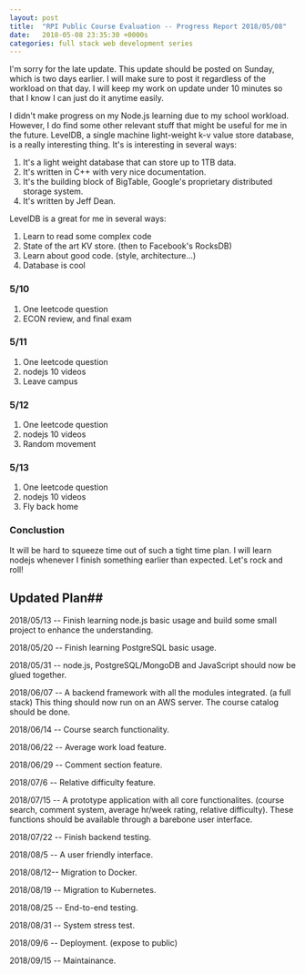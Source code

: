 ```yaml
---
layout: post
title:  "RPI Public Course Evaluation -- Progress Report 2018/05/08"
date:   2018-05-08 23:35:30 +0000s
categories: full stack web development series
---
```


I'm sorry for the late update. This update should be posted on Sunday, which is two days earlier. I will make sure to post it regardless of the workload on that day. I will keep my work on update under 10 minutes so that I know I can just do it anytime easily. 

I didn't make progress on my Node.js learning due to my school workload. However, I do find some other relevant stuff that might be useful for me in the future. LevelDB, a single machine light-weight k-v value store database, is a really interesting thing. It's is interesting in several ways:
1. It's a light weight database that can store up to 1TB data. 
2. It's written in C++ with very nice documentation. 
3. It's the building block of BigTable, Google's proprietary distributed storage system. 
4. It's written by Jeff Dean. 

LevelDB is a great for me in several ways:
1. Learn to read some complex code
2. State of the art KV store. (then to Facebook's RocksDB)
3. Learn about good code. (style, architecture...)
4. Database is cool

### 5/10 ###
1. One leetcode question
2. ECON review, and final exam

### 5/11 ###
1. One leetcode question 
2. nodejs 10 videos
3. Leave campus

### 5/12 ###
1. One leetcode question 
2. nodejs 10 videos
3. Random movement

### 5/13 ###
1. One leetcode question 
2. nodejs 10 videos
3. Fly back home

### Conclustion ###
It will be hard to squeeze time out of such a tight time plan. I will learn nodejs whenever I finish something earlier than expected. Let's rock and roll!

## Updated Plan##
2018/05/13 -- Finish learning node.js basic usage and build some small project to enhance the understanding. 

2018/05/20 -- Finish learning PostgreSQL basic usage.

2018/05/31 -- node.js, PostgreSQL/MongoDB and JavaScript should now be glued together. 

2018/06/07 -- A backend framework with all the modules integrated. (a full stack) This thing should now run on an AWS server. The course catalog should be done. 

2018/06/14 -- Course search functionality. 

2018/06/22 -- Average work load feature.

2018/06/29 -- Comment section feature.

2018/07/6 -- Relative difficulty feature. 

2018/07/15 -- A prototype application with all core functionalites. (course search, comment system, average hr/week rating, relative difficulty). These functions should be available through a barebone user interface. 

2018/07/22 -- Finish backend testing.

2018/08/5 -- A user friendly interface. 

2018/08/12-- Migration to Docker.

2018/08/19 -- Migration to Kubernetes.

2018/08/25 -- End-to-end testing.

2018/08/31 -- System stress test.

2018/09/6 -- Deployment. (expose to public)

2018/09/15 -- Maintainance. 







 





